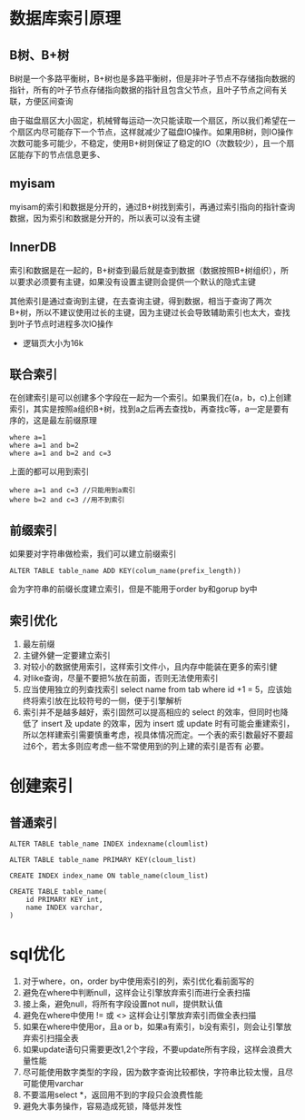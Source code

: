 # 数据库索引原理
## B树、B+树
B树是一个多路平衡树，B+树也是多路平衡树，但是非叶子节点不存储指向数据的指针，所有的叶子节点存储指向数据的指针且包含父节点，且叶子节点之间有关联，方便区间查询

由于磁盘扇区大小固定，机械臂每运动一次只能读取一个扇区，所以我们希望在一个扇区内尽可能存下一个节点，这样就减少了磁盘IO操作。如果用B树，则IO操作次数可能多可能少，不稳定，使用B+树则保证了稳定的IO（次数较少），且一个扇区能存下的节点信息更多、

## myisam
myisam的索引和数据是分开的，通过B+树找到索引，再通过索引指向的指针查询数据，因为索引和数据是分开的，所以表可以没有主键

## InnerDB
索引和数据是在一起的，B+树查到最后就是查到数据（数据按照B+树组织），所以要求必须要有主键，如果没有设置主键则会提供一个默认的隐式主键

其他索引是通过查询到主键，在去查询主键，得到数据，相当于查询了两次B+树，所以不建议使用过长的主键，因为主键过长会导致辅助索引也太大，查找到叶子节点时进程多次IO操作

- 逻辑页大小为16k


## 联合索引
在创建索引是可以创建多个字段在一起为一个索引。如果我们在(a，b，c)上创建索引，其实是按照a组织B+树，找到a之后再去查找b，再查找c等，a一定是要有序的，这是最左前缀原理

    where a=1
    where a=1 and b=2
    where a=1 and b=2 and c=3

上面的都可以用到索引

    where a=1 and c=3 //只能用到a索引
    where b=2 and c=3 //用不到索引

## 前缀索引
如果要对字符串做检索，我们可以建立前缀索引

    ALTER TABLE table_name ADD KEY(colum_name(prefix_length))

会为字符串的前缀长度建立索引，但是不能用于order by和gorup by中

## 索引优化
1. 最左前缀
2. 主键外健一定要建立索引
3. 对较小的数据使用索引，这样索引文件小，且内存中能装在更多的索引健
4. 对like查询，尽量不要把%放在前面，否则无法使用索引
5. 应当使用独立的列查找索引 select name from tab where id +1 = 5，应该始终将索引放在比较符号的一侧，便于引擎解析
6. 索引并不是越多越好，索引固然可以提高相应的 select 的效率，但同时也降低了 insert 及 update 的效率，因为 insert 或 update 时有可能会重建索引，所以怎样建索引需要慎重考虑，视具体情况而定。一个表的索引数最好不要超过6个，若太多则应考虑一些不常使用到的列上建的索引是否有 必要。


# 创建索引
## 普通索引
    ALTER TABLE table_name INDEX indexname(cloumlist)

    ALTER TABLE table_name PRIMARY KEY(cloum_list)

    CREATE INDEX index_name ON table_name(cloum_list)
    
    CREATE TABLE table_name(
        id PRIMARY KEY int,
        name INDEX varchar,
    )

# sql优化
1. 对于where，on，order by中使用索引的列，索引优化看前面写的
2. 避免在where中判断null，这样会让引擎放弃索引而进行全表扫描
3. 接上条，避免null，将所有字段设置not null，提供默认值
4. 避免在where中使用 != 或 <> 这样会让引擎放弃索引而做全表扫描
5. 如果在where中使用or，且a or b，如果a有索引，b没有索引，则会让引擎放弃索引扫描全表
6. 如果update语句只需要更改1,2个字段，不要update所有字段，这样会浪费大量性能
7. 尽可能使用数字类型的字段，因为数字查询比较都快，字符串比较太慢，且尽可能使用varchar
8. 不要滥用select *，返回用不到的字段只会浪费性能
9. 避免大事务操作，容易造成死锁，降低并发性
